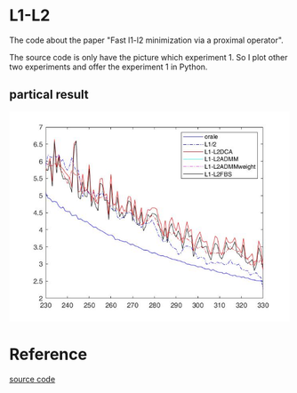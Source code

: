 # L1-L2
The code about the paper "Fast l1-l2 minimization via a proximal operator".

The source code is only have the picture which experiment 1. So I plot other two experiments and offer the experiment 1 in Python.

## partical result

![hhh](./pic/ex3.jpg)

# Reference
[source code](https://github.com/mingyan08/ProxL1-L2)
